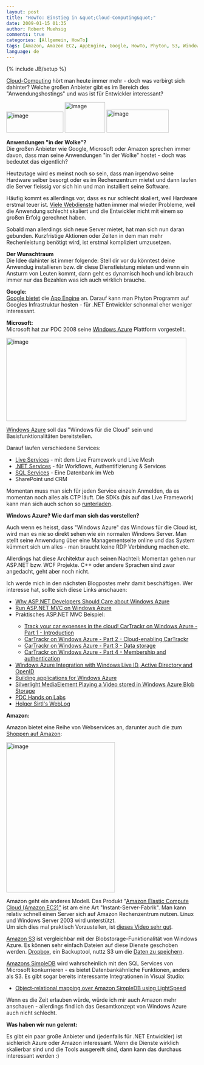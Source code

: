 ```yaml
---
layout: post
title: "HowTo: Einstieg in &quot;Cloud-Computing&quot;"
date: 2009-01-15 01:35
author: Robert Muehsig
comments: true
categories: [Allgemein, HowTo]
tags: [Amazon, Amazon EC2, AppEngine, Google, HowTo, Phyton, S3, Windows Azure]
language: de
---
```

{% include JB/setup %}
<p><a href="http://de.wikipedia.org/wiki/Cloud_Computing">Cloud-Computing</a> h&#246;rt man heute immer mehr - doch was verbirgt sich dahinter? Welche gro&#223;en Anbieter gibt es im Bereich des &quot;Anwendungshostings&quot; und was ist f&#252;r Entwickler interessant?</p>  <p><a href="{{BASE_PATH}}/assets/wp-images-de/image587.png"><img style="border-right: 0px; border-top: 0px; border-left: 0px; border-bottom: 0px" height="55" alt="image" src="{{BASE_PATH}}/assets/wp-images-de/image-thumb565.png" width="150" border="0" /></a>&#160;<a href="{{BASE_PATH}}/assets/wp-images-de/image588.png"><img style="border-right: 0px; border-top: 0px; border-left: 0px; border-bottom: 0px" height="80" alt="image" src="{{BASE_PATH}}/assets/wp-images-de/image-thumb566.png" width="106" border="0" /></a> <a href="{{BASE_PATH}}/assets/wp-images-de/image589.png"><img style="border-right: 0px; border-top: 0px; border-left: 0px; border-bottom: 0px" height="60" alt="image" src="{{BASE_PATH}}/assets/wp-images-de/image-thumb567.png" width="164" border="0" /></a> </p> 
<!--more-->
  <p><strong>Anwendungen &quot;in der Wolke&quot;?     <br /></strong>Die gro&#223;en Anbieter wie Google, Microsoft oder Amazon sprechen immer davon, dass man seine Anwendungen &quot;in der Wolke&quot; hostet - doch was bedeutet das eigentlich?</p>  <p>Heutzutage wird es meinst noch so sein, dass man irgendwo seine Hardware selber besorgt oder es im Rechenzentrum mietet und dann laufen die Server fleissig vor sich hin und man installiert seine Software.</p>  <p>H&#228;ufig kommt es allerdings vor, dass es nur schlecht skaliert, weil Hardware erstmal teuer ist. <a href="http://highscalability.com/">Viele Webdienste</a> hatten immer mal wieder Probleme, weil die Anwendung schlecht skaliert und die Entwickler nicht mit einem so gro&#223;en Erfolg gerechnet haben.</p>  <p>Sobald man allerdings sich neue Server mietet, hat man sich nun daran gebunden. Kurzfristige Aktionen oder Zeiten in dem man mehr Rechenleistung ben&#246;tigt wird, ist erstmal kompliziert umzusetzen.</p>  <p><strong>Der Wunschtraum</strong>    <br />Die Idee dahinter ist immer folgende: Stell dir vor du k&#246;nntest deine Anwendug installieren bzw. dir diese Dienstleistung mieten und wenn ein Ansturm von Leuten kommt, dann geht es dynamisch hoch und ich brauch immer nur das Bezahlen was ich auch wirklich brauche.</p>  <p><strong>Google:     <br /></strong><a href="http://code.google.com/intl/de-DE/appengine/docs/whatisgoogleappengine.html">Google bietet</a> die <a href="http://de.wikipedia.org/wiki/App_Engine">App Engine</a> an. Darauf kann man Phyton Programm auf Googles Infrastruktur hosten - f&#252;r .NET Entwickler schonmal eher weniger interessant.</p>  <p><strong>Microsoft:     <br /></strong>Microsoft hat zur PDC 2008 seine <a href="http://azure.com">Windows Azure</a> Plattform vorgestellt.</p>  <p><a href="{{BASE_PATH}}/assets/wp-images-de/image590.png"><img style="border-right: 0px; border-top: 0px; border-left: 0px; border-bottom: 0px" height="219" alt="image" src="{{BASE_PATH}}/assets/wp-images-de/image-thumb568.png" width="474" border="0" /></a> </p>  <p><a href="http://www.microsoft.com/azure/windowsazure.mspx">Windows Azure</a> soll das &quot;Windows f&#252;r die Cloud&quot; sein und Basisfunktionalit&#228;ten bereitstellen.</p>  <p>Darauf laufen verschiedene Services:</p>  <ul>   <li><a href="http://dev.live.com/">Live Services</a> - mit dem Live Framework und Live Mesh</li>    <li><a href="http://www.microsoft.com/azure/netservices.mspx">.NET Services</a> - f&#252;r Workflows, Authentifizierung &amp; Services</li>    <li><a href="http://www.microsoft.com/azure/sql.mspx">SQL Services</a> - Eine Datenbank im Web</li>    <li>SharePoint und CRM</li> </ul>  <p>Momentan muss man sich f&#252;r jeden Service einzeln Anmelden, da es momentan noch alles als CTP l&#228;uft. Die SDKs (bis auf das Live Framework) kann man sich auch schon so <a href="http://www.microsoft.com/azure/sdk.mspx">runterladen</a>.</p>  <p><strong>Windows Azure? Wie darf man sich das vorstellen?</strong></p>  <p>Auch wenn es heisst, dass &quot;Windows Azure&quot; das Windows f&#252;r die Cloud ist, wird man es nie so direkt sehen wie ein normalen Windows Server. Man stellt seine Anwendung &#252;ber eine Managementseite online und das System k&#252;mmert sich um alles - man braucht keine RDP Verbindung machen etc. </p>  <p>Allerdings hat diese Architektur auch seinen Nachteil: Momentan gehen nur ASP.NET bzw. WCF Projekte. C++ oder andere Sprachen sind zwar angedacht, geht aber noch nicht.</p>  <p>Ich werde mich in den n&#228;chsten Blogpostes mehr damit besch&#228;ftigen. Wer interesse hat, sollte sich diese Links anschauen:</p>  <ul>   <li><a href="http://stephenwalther.com/blog/archive/2009/01/11/why-asp.net-developers-should-care-about-windows-azure.aspx">Why ASP.NET Developers Should Care about Windows Azure</a></li>    <li><a href="http://www.aaronlerch.com/blog/2008/11/01/run-aspnet-mvc-on-windows-azure/">Run ASP.NET MVC on Windows Azure</a></li>    <li>Praktisches ASP.NET MVC Beispiel:</li>    <ul>     <li><a href="http://blog.maartenballiauw.be/post/2008/12/15/Track-your-car-expenses-in-the-cloud%21-CarTrackr-on-Windows-Azure-Part-1-Introduction.aspx">Track your car expenses in the cloud! CarTrackr on Windows Azure - Part 1 - Introduction</a></li>      <li><a href="http://blog.maartenballiauw.be/post/2008/12/16/CarTrackr-on-Windows-Azure-Part-2-Cloud-enabling-CarTrackr.aspx">CarTrackr on Windows Azure - Part 2 - Cloud-enabling CarTrackr</a></li>      <li><a href="http://blog.maartenballiauw.be/post/2008/12/17/CarTrackr-on-Windows-Azure-Part-3-Data-storage.aspx">CarTrackr on Windows Azure - Part 3 - Data storage</a></li>      <li><a href="http://blog.maartenballiauw.be/post/2008/12/18/CarTrackr-on-Windows-Azure-Part-4-Membership-and-authentication.aspx">CarTrackr on Windows Azure - Part 4 - Membership and authentication</a></li>   </ul>    <li><a href="http://dev.live.com/blogs/devlive/archive/2008/11/12/432.aspx">Windows Azure Integration with Windows Live ID, Active Directory and OpenID</a></li>    <li><a href="http://dotnetslackers.com/articles/aspnet/Building-applications-for-Windows-Azure.aspx">Building applications for Windows Azure</a></li>    <li><a href="http://blogs.msdn.com/jnak/archive/2008/11/05/silverlight-mediaelement-playing-a-video-stored-in-windows-azure-blob-storage.aspx">Silverlight MediaElement Playing a Video stored in Windows Azure Blob Storage</a> </li>    <li><a href="http://blogs.msdn.com/jnak/archive/2008/10/29/pdc-hands-on-labs.aspx">PDC Hands on Labs</a></li>    <li><a href="http://blogs.msdn.com/hsirtl/archive/tags/Azure+Services/default.aspx">Holger Sirtl's WebLog</a></li> </ul>  <p><strong>Amazon:</strong></p>  <p>Amazon bietet eine Reihe von Webservices an, darunter auch die zum <a href="{{BASE_PATH}}/artikel/howto-produktsuche-mit-den-amazon-web-services/">Shoppen auf Amazon</a>:</p>  <p><a href="{{BASE_PATH}}/assets/wp-images-de/image591.png"><img style="border-right: 0px; border-top: 0px; border-left: 0px; border-bottom: 0px" height="395" alt="image" src="{{BASE_PATH}}/assets/wp-images-de/image-thumb569.png" width="286" border="0" /></a> </p>  <p>Amazon geht ein anderes Modell. Das Produkt &quot;<a href="http://aws.amazon.com/ec2/">Amazon Elastic Compute Cloud (Amazon EC2)&quot;</a> ist am eine Art &quot;Instant-Server-Fabrik&quot;. Man kann relativ schnell einen Server sich auf Amazon Rechenzentrum nutzen. Linux und Windows Server 2003 wird unterst&#252;tzt.    <br />Um sich dies mal praktisch Vorzustellen, ist <a href="http://johnsheehan-screencasts.s3.amazonaws.com/windows-ec2.htm">dieses Video sehr gut</a>.</p>  <p><a href="http://aws.amazon.com/s3/">Amazon S3</a> ist vergleichbar mit der Blobstorage-Funktionalit&#228;t von Windows Azure. Es k&#246;nnen sehr einfach Dateien auf diese Dienste geschoben werden. <a href="http://www.getdropbox.com/">Dropbox</a>, ein Backuptool, nuttz S3 um die <a href="http://rickywong.com/2008/09/20/dropbox-another-storage-service-in-the-cloud/">Daten zu speichern</a>.</p>  <p><a href="http://aws.amazon.com/simpledb/">Amazons SimpleDB</a> wird wahrscheinlich mit den SQL Services von Microsoft konkurrieren - es bietet Datenbank&#228;hnliche Funktionen, anders als S3. Es gibt sogar bereits interessante Integrationen in Visual Studio: </p>  <ul>   <li><a href="http://www.mindscape.co.nz/blog/index.php/2009/01/13/object-relational-mapping-over-amazon-simpledb-using-lightspeed/">Object-relational mapping over Amazon SimpleDB using LightSpeed</a></li> </ul>  <p>Wenn es die Zeit erlauben w&#252;rde, w&#252;rde ich mir auch Amazon mehr anschauen - allerdings find ich das Gesamtkonzept von Windows Azure auch nicht schlecht.</p>  <p><strong>Was haben wir nun gelernt:</strong></p>  <p>Es gibt ein paar gro&#223;e Anbieter und (jedenfalls f&#252;r .NET Entwickler) ist sichlerich Azure oder Amazon interessant. Wenn die Dienste wirklich skalierbar sind und die Tools ausgereift sind, dann kann das durchaus interessant werden :)</p>
